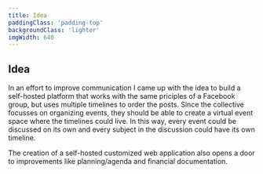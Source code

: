 ```yaml
---
title: Idea
paddingClass: 'padding-top'
backgroundClass: 'lighter'
imgWidth: 640
---
```

## Idea
In an effort to improve communication I came up with the idea to build a self-hosted platform that works with the same priciples of a Facebook group, but uses multiple timelines to order the posts. Since the collective focusses on organizing events, they should be able to create a virtual event space where the timelines could live. In this way, every event could be discussed on its own and every subject in the discussion could have its own timeline.

The creation of a self-hosted customized web application also opens a door to improvements like planning/agenda and financial documentation.